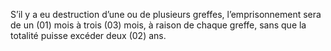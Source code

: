 S’il y a eu destruction d’une ou de plusieurs greffes, l’emprisonnement sera de un (01) mois à trois (03) mois, à raison de chaque greffe, sans que la totalité puisse excéder deux (02) ans.